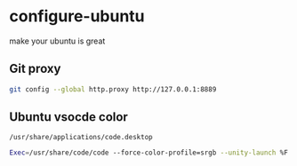 # configure-ubuntu
make your ubuntu is great

## Git proxy
```bash
git config --global http.proxy http://127.0.0.1:8889
```
## Ubuntu vsocde color
`/usr/share/applications/code.desktop`
```bash
Exec=/usr/share/code/code --force-color-profile=srgb --unity-launch %F
```
